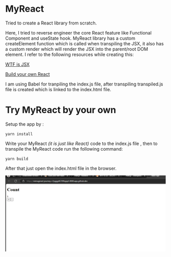 # MyReact
Tried to create a React library from scratch.

Here, I tried to reverse engineer the core React feature like Functional Component and useState hook. MyReact library has a custom createElement function which is called when transpiling the JSX, it also has a custom render which will render the JSX into the parent/root DOM element.
I refer to the following resources while creating this:

[WTF is JSX](https://jasonformat.com/wtf-is-jsx/)

[Build your own React](https://pomb.us/build-your-own-react/)

I am using Babel for tranpiling the index.js file, after transpiling transpiled.js file is created which is linked to the index.html file.

# Try MyReact by your own

Setup the app by :

``` 
yarn install
```
Write your MyReact _(it is just like React)_ code to the index.js file , then to transpile the MyReact code run the following command:

```
yarn build
```

After that just open the index.html file in the browser.

![browser-image](./static/image.png)
